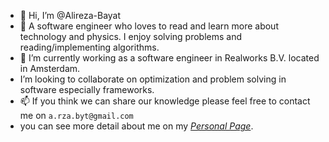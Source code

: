 - 👋 Hi, I’m @Alireza-Bayat
- 👀 A software engineer who loves to read and learn more about technology and physics. I enjoy solving problems and reading/implementing algorithms.
- 🌱 I’m currently working as a software engineer in Realworks B.V. located in Amsterdam.
- I’m looking to collaborate on optimization and problem solving in software especially frameworks.
- 📫 If you think we can share our knowledge please feel free to contact me on `a.rza.byt@gmail.com`
- you can see more detail about me on my *[Personal Page](https://alireza-bayat.github.io)*.
